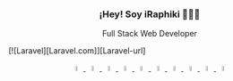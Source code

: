 <p align="center" width="300">
   <!-- <img align="center" width="200" src="" /> -->
   <h3 align="center">¡Hey! Soy iRaphiki 👨🏻‍💻</h3>
</p>
<p align="center">Full Stack Web Developer</p>

[![Laravel][Laravel.com]][Laravel-url]

<p align="center">
  <a href="https://laravel.com/" target="_blank">
    <img width="5%" src="https://www.svgrepo.com/show/353985/laravel.svg" alt="Laravel"/>
  </a>
  <a href="https://fastapi.tiangolo.com/" target="_blank">
    <img width="5%" src="https://www.svgrepo.com/show/330413/fastapi.svg" alt="FastAPI"/>
  </a>
  <a href="https://www.python.org/" target="_blank">
    <img width="5%" alt="Python" src="https://www.svgrepo.com/show/374016/python.svg"/>
  </a>
  <a href="https://www.typescriptlang.org/" target="_blank">
    <img width="5%" alt="TypeScript" src="https://www.svgrepo.com/show/374146/typescript-official.svg"/>
  </a>
  <a href="https://www.mysql.com/" target="_blank">
    <img width="5%" alt="MySQL" src="https://www.svgrepo.com/show/373848/mysql.svg"/>
  </a>
  <a href="https://www.mongodb.com/" target="_blank">
    <img width="5%" alt="MongoDB" src="https://www.svgrepo.com/show/373845/mongo.svg"/>
  </a>
  <a href="https://www.postgresql.org/" target="_blank">
    <img width="5%" alt="PostgreSQL" src="https://www.svgrepo.com/show/354200/postgresql.svg"/>
  </a>
  <a href="https://www.jenkins.io/" target="_blank">
    <img width="5%" alt="Jenkins" src="https://www.svgrepo.com/show/353929/jenkins.svg"/>
  </a>
  <a href="https://www.docker.com/" target="_blank">
    <img width="5%" alt="Docker" src="https://www.svgrepo.com/show/373553/docker.svg"/>
  </a>
  <a href="https://git-scm.com/" target="_blank">
    <img width="5%" alt="Git" src="https://www.svgrepo.com/show/373624/git2.svg"/>
  </a>
</p>
